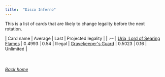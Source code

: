 ```yaml
---
title:  "Disco Inferno"
---
```


This is a list of cards that are likely to change legality before the next rotation.

| Card name | Average | Last | Projected legality |
| :-- |
[Uria, Lord of Searing Flames](https://db.ygoprodeck.com/card/?search=Uria,%20Lord%20of%20Searing%20Flames) | 0.4993 | 0.54 | Illegal |
[Gravekeeper's Guard](https://db.ygoprodeck.com/card/?search=Gravekeeper's%20Guard) | 0.5023 | 0.16 | Unlimited |

<br>

###### [Back home](index)